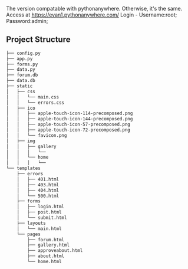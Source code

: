 The version compatable with pythonanywhere. Otherwise, it's the same.
Access at https://evan1.pythonanywhere.com/
Login - Username:root; Password:admin;

Project Structure
--------

  ```sh
  ├── config.py
  ├── app.py
  ├── forms.py
  ├── data.py
  ├── forum.db
  ├── data.db
  ├── static
  │   ├── css
  │   │   └── main.css
  │   │   └── errors.css
  │   ├── ico
  │   │   ├── apple-touch-icon-114-precomposed.png
  │   │   ├── apple-touch-icon-144-precomposed.png
  │   │   ├── apple-touch-icon-57-precomposed.png
  │   │   ├── apple-touch-icon-72-precomposed.png
  │   │   └── favicon.png
  │   ├── img
  │   │   ├── gallery
  │   │   │   └── 
  │   │   └── home
  │   │   │   └── 
  └── templates
      ├── errors
      │   ├── 401.html
      │   ├── 403.html
      │   ├── 404.html
      │   └── 500.html
      ├── forms
      │   ├── login.html
      │   ├── post.html
      │   └── submit.html
      ├── layouts
      │   └── main.html
      └── pages
          ├── forum.html
          ├── gallery.html
          ├── approveabout.html
          ├── about.html
          └── home.html
  ```



